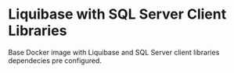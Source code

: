 # Liquibase with SQL Server Client Libraries

Base Docker image with Liquibase and SQL Server client libraries dependecies pre configured.
